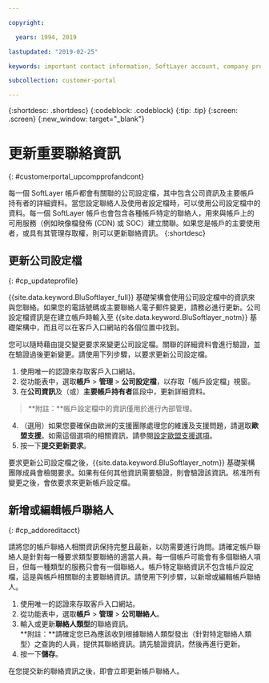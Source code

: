 ```yaml
---

copyright:

  years: 1994, 2019

lastupdated: "2019-02-25"

keywords: important contact information, SoftLayer account, company profile

subcollection: customer-portal

---
```


{:shortdesc: .shortdesc}
{:codeblock: .codeblock}
{:tip: .tip}
{:screen: .screen}
{:new_window: target="_blank"}


# 更新重要聯絡資訊
{: #customerportal_upcompprofandcont}

每一個 SoftLayer 帳戶都會有關聯的公司設定檔，其中包含公司資訊及主要帳戶持有者的詳細資料。當您設定聯絡人及使用者設定檔時，可以使用公司設定檔中的資料。每一個 SoftLayer 帳戶也會包含各種帳戶特定的聯絡人，用來與帳戶上的可用服務（例如映像檔發佈 (CDN) 或 SOC）建立關聯。如果您是帳戶的主要使用者，或具有其管理存取權，則可以更新聯絡資訊。
{:shortdesc}

## 更新公司設定檔
{: #cp_updateprofile}

{{site.data.keyword.BluSoftlayer_full}} 基礎架構會使用公司設定檔中的資訊來與您聯絡。如果您的電話號碼或主要聯絡人電子郵件變更，請務必進行更新。公司設定檔資訊是在建立帳戶時輸入至 {{site.data.keyword.BluSoftlayer_notm}} 基礎架構中，而且可以在客戶入口網站的各個位置中找到。

您可以隨時藉由提交變更要求來變更公司設定檔。關聯的詳細資料會進行驗證，並在驗證過後更新變更。請使用下列步驟，以要求更新公司設定檔。

1. 使用唯一的認證來存取客戶入口網站。
2. 從功能表中，選取**帳戶** > **管理** > **公司設定檔**，以存取「帳戶設定檔」視窗。
3. 在**公司資訊**及（或）**主要帳戶持有者**區段中，更新詳細資料。
> **附註：**帳戶設定檔中的資訊僅用於進行內部管理。
4. （選用）如果您要確保由歐洲的支援團隊處理您的維護及支援問題，請選取**歐盟支援**。如需這個選項的相關資訊，請參閱[設定歐盟支援選項](/docs/customer-portal?topic=customer-portal-cp_seteusupported#cp_seteusupported)。
5. 按一下**提交更新要求**。

要求更新公司設定檔之後，{{site.data.keyword.BluSoftlayer_notm}} 基礎架構團隊成員會檢閱要求。如果有任何其他資訊需要驗證，則會驗證該資訊。核准所有變更之後，會依要求來更新帳戶設定檔。

## 新增或編輯帳戶聯絡人
{: #cp_addoreditacct}

請將您的帳戶聯絡人相關資訊保持完整且最新，以防需要進行詢問。請確定帳戶聯絡人是針對每一種要求類型要聯絡的適當人員。每一個帳戶可能會有多個聯絡人項目，但每一種類型的服務只會有一個聯絡人。帳戶特定聯絡資訊不包含帳戶設定檔，這是與帳戶相關聯的主要聯絡資訊。請使用下列步驟，以新增或編輯帳戶聯絡人。

1. 使用唯一的認證來存取客戶入口網站。
2. 從功能表中，選取**帳戶** > **管理** > **公司聯絡人**。
3. 輸入或更新**聯絡人類型**的聯絡資訊。<br/>**附註：**請確定您已為應該收到根據聯絡人類型發出（針對特定聯絡人類型）之查詢的人員，提供其聯絡資訊。請先驗證資訊，然後再進行更新。
4. 按一下**儲存**。

在您提交新的聯絡資訊之後，即會立即更新帳戶聯絡人。
